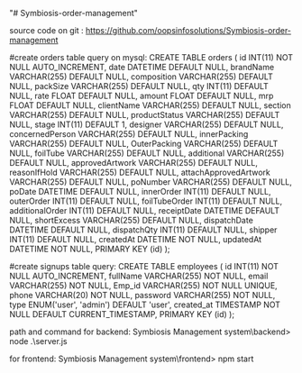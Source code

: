 "# Symbiosis-order-management" 

source code on git : https://github.com/oopsinfosolutions/Symbiosis-order-management

#create orders table query on mysql: 
CREATE TABLE orders (
  id INT(11) NOT NULL AUTO_INCREMENT,
  date DATETIME DEFAULT NULL,
  brandName VARCHAR(255) DEFAULT NULL,
  composition VARCHAR(255) DEFAULT NULL,
  packSize VARCHAR(255) DEFAULT NULL,
  qty INT(11) DEFAULT NULL,
  rate FLOAT DEFAULT NULL,
  amount FLOAT DEFAULT NULL,
  mrp FLOAT DEFAULT NULL,
  clientName VARCHAR(255) DEFAULT NULL,
  section VARCHAR(255) DEFAULT NULL,
  productStatus VARCHAR(255) DEFAULT NULL,
  stage INT(11) DEFAULT 1,
  designer VARCHAR(255) DEFAULT NULL,
  concernedPerson VARCHAR(255) DEFAULT NULL,
  innerPacking VARCHAR(255) DEFAULT NULL,
  OuterPacking VARCHAR(255) DEFAULT NULL,
  foilTube VARCHAR(255) DEFAULT NULL,
  additional VARCHAR(255) DEFAULT NULL,
  approvedArtwork VARCHAR(255) DEFAULT NULL,
  reasonIfHold VARCHAR(255) DEFAULT NULL,
  attachApprovedArtwork VARCHAR(255) DEFAULT NULL,
  poNumber VARCHAR(255) DEFAULT NULL,
  poDate DATETIME DEFAULT NULL,
  innerOrder INT(11) DEFAULT NULL,
  outerOrder INT(11) DEFAULT NULL,
  foilTubeOrder INT(11) DEFAULT NULL,
  additionalOrder INT(11) DEFAULT NULL,
  receiptDate DATETIME DEFAULT NULL,
  shortExcess VARCHAR(255) DEFAULT NULL,
  dispatchDate DATETIME DEFAULT NULL,
  dispatchQty INT(11) DEFAULT NULL,
  shipper INT(11) DEFAULT NULL,
  createdAt DATETIME NOT NULL,
  updatedAt DATETIME NOT NULL,
  PRIMARY KEY (id)
);

#create signups table query:
CREATE TABLE employees (
  id INT(11) NOT NULL AUTO_INCREMENT,
  fullName VARCHAR(255) NOT NULL,
  email VARCHAR(255) NOT NULL,
  Emp_id VARCHAR(255) NOT NULL UNIQUE,
  phone VARCHAR(20) NOT NULL,
  password VARCHAR(255) NOT NULL,
  type ENUM('user', 'admin') DEFAULT 'user',
  created_at TIMESTAMP NOT NULL DEFAULT CURRENT_TIMESTAMP,
  PRIMARY KEY (id)
);

path and command for backend:
Symbiosis Management system\backend> node .\server.js

for frontend:
Symbiosis Management system\frontend> npm start